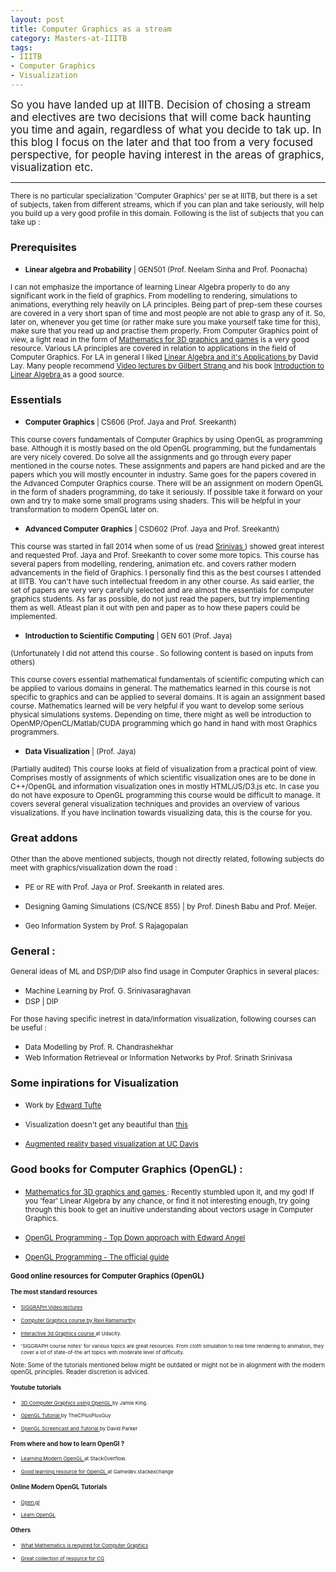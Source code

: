 ```yaml
---
layout: post
title: Computer Graphics as a stream
category: Masters-at-IIITB
tags:
- IIITB
- Computer Graphics
- Visualization
---
```


<big> So you have landed up at IIITB. Decision of chosing a stream and electives are two decisions that will come back haunting you time and again, regardless of what you decide to tak up. In this blog I focus on the later and that too from a very focused perspective, for people having interest in the areas of graphics, visualization etc. </big>

__________

<small>There is no particular specialization 'Computer Graphics' per se at IIITB, but there is a set of subjects, taken from different streams, which if you can plan and take seriously, will help you build up a very good profile in this domain. Following is the list of subjects that you can take up : </small>


### Prerequisites

*	<small>**Linear algebra and Probability** | GEN501 (Prof. Neelam Sinha and Prof. Poonacha)</small>

<small>I can not emphasize the importance of learning Linear Algebra properly to do any significant work in the field of graphics. From modelling to rendering, simulations to animations, everything rely heavily on LA principles. Being part of prep-sem these courses are covered in a very short span of time and most people are not able to grasp any of it. So, later on, whenever you get time (or rather make sure you make yourself take time for this), make sure that you read up and practise them properly. From Computer Graphics point of view, a light read in the form of <a href="http://www.amazon.com/dp/1568817231/ref=rdr_ext_tmb" target="_blank">Mathematics for 3D graphics and games</a> is a very good resource. Various LA principles are covered in relation to applications in the field of Computer Graphics. For LA in general I liked <a href="http://www.amazon.com/Linear-Algebra-Its-Applications-Edition/dp/0201709708" target="_blank"> Linear Algebra and it's Applications </a> by David Lay. Many people recommend <a href="http://ocw.mit.edu/courses/mathematics/18-06-linear-algebra-spring-2010/" target="_blank"> Video lectures by Gilbert Strang </a> and his book <a href="http://www.amazon.com/Introduction-Linear-Algebra-Fourth-Edition/dp/0980232716" target="_blank"> Introduction to Linear Algebra </a> as a good source. </small>

### Essentials

*	<small>**Computer Graphics** | CS606 (Prof. Jaya and Prof. Sreekanth)</small>

<small>This course covers fundamentals of Computer Graphics by using OpenGL as programming base. Although it is mostly based on the old OpenGL programming, but the fundamentals are very nicely covered. Do solve all the assignments and go through every paper mentioned in the course notes. These assignments and papers are hand picked and are the papers which you will mostly encounter in industry. Same goes for the papers covered in the Advanced Computer Graphics course. There will be an assignment on modern OpenGL in the form of shaders programming, do take it seriously. If possible take it forward on your own and try to make some small programs using shaders. This will be helpful in your transformation
to modern OpenGL later on.</small>

*	<small>**Advanced Computer Graphics** | CSD602 (Prof. Jaya and Prof. Sreekanth)</small>

<small>This course was started in fall 2014 when some of us (read <a href="https://in.linkedin.com/in/srinivasrvaidya" target="_blank"> Srinivas </a>) showed great interest and requested Prof. Jaya and Prof. Sreekanth to
cover some more topics. This course has several papers from modelling, rendering, animation etc. and covers rather modern advancements in the field of Graphics. I personally find this as the best courses I attended at IIITB. You can't have such intellectual freedom in any other course. As said earlier, the set of papers are very very carefuly selected and are almost the essentials for computer graphics students. As far as possible, do not just read the papers, but try implementing them as well. Atleast plan it out with pen and paper as to how these papers could be implemented.</small>

*	<small>**Introduction to Scientific Computing** | GEN 601 (Prof. Jaya)</small>

<small>(Unfortunately I did not attend this course . So following content is based on inputs from others)</small>

<small> This course covers essential mathematical fundamentals of scientific computing which can be applied to various domains in general. The mathematics learned in this course is not specific to graphics and can be applied to several domains. It is again an assignment based course. Mathematics learned will be very
helpful if you want to develop some serious physical simulations systems. Depending on time, there might as well be introduction to OpenMP/OpenCL/Matlab/CUDA
programming which go hand in hand with most Graphics programmers. </small>

*	<small>**Data Visualization** |  (Prof. Jaya)</small>

<small> (Partially audited) This course looks at field of visualization from a practical point of view. Comprises mostly of assignments of which scientific visualization ones are to be done in C++/OpenGL and information visualization ones in mostly HTML/JS/D3.js etc. In case you do not have exposure to OpenGL programming this course would be difficult to manage. It covers several general visualization techniques and provides an overview of various visualizations. If you have inclination towards visualizing data, this is the course for you.</small>

### Great addons

<small>Other than the above mentioned subjects, though not directly related, following subjects do meet with graphics/visualization down the road :</small>

*	<small> PE or RE with Prof. Jaya or Prof. Sreekanth in related ares.</small>

* <small> Designing Gaming Simulations (CS/NCE 855) | by Prof. Dinesh Babu and Prof. Meijer. </small>

* <small>Geo Information System by Prof. S Rajagopalan</small>

### General :

<small> General ideas of ML and DSP/DIP also find usage in Computer Graphics in several places: </small>

* 	<small>Machine Learning by Prof. G. Srinivasaraghavan</small>
*	<small>DSP | DIP</small>

<small> For those having specific inetrest in data/information visualization, following courses can be useful : </small>

* 	<small>Data Modelling by Prof. R. Chandrashekhar</small>
*	<small>Web Information Retrieveal or Information Networks by Prof. Srinath Srinivasa </small>


### Some inpirations for Visualization

*	<small> Work by <a href="http://www.edwardtufte.com/tufte/" title="_blank">Edward Tufte </a> </small>

* <small> Visualization doesn't get any beautiful than <a href="http://www.dear-data.com/" target="_blank"> this </a> </small>

* <small> <a href="https://www.youtube.com/watch?v=j9JXtTj0mzE" title="_blank">Augmented reality based visualization at UC Davis</a> </small>

### Good books for Computer Graphics (OpenGL) :

*	<small> <a href="http://www.amazon.com/dp/1568817231/ref=rdr_ext_tmb" target="_blank">Mathematics for 3D graphics and games </a> : Recently stumbled upon it, and my god! If you 'fear' Linear Algebra by any chance, or find it not interesting enough, try going through this book to get an inuitive understanding about vectors usage in Computer Graphics. </small>

*	<small> <a href="http://www.amazon.in/Interactive-Computer-Graphics-Top-Down-Shader-Based/dp/0132545233" target="_blank"> OpenGL Programming - Top Down approach with Edward Angel</a> </small>

*	<small> <a href="http://www.amazon.in/OpenGL-Programming-Guide-Official-Learning/dp/0321773039" target="_blank">OpenGL Programming - The official guide</a> <small>

### Good online resources for Computer Graphics (OpenGL)

#### The most standard resources

*	<small> <a href="https://www.youtube.com/playlist?list=PLUPhVMQuDB_aWSKj7L_-3Ot_nxBze_YMy" target="_blank"> SIGGRAPH Video lectures </a> </small>

*	<small> <a href="http://inst.eecs.berkeley.edu/~cs184/fa12/onlinelectures.html" target="_blank"> Computer Graphics course by Ravi Ramamurthy </a></small>

* <small> <a href="https://www.udacity.com/course/interactive-3d-graphics--cs291" target="_blank"> Interactive 3d Graphics course </a> at Udacity. </small>
	
*	<small>'SIGGRAPH course notes' for various topics are great resources. From cloth simulation to real time rendering to animation, they cover a lot of state-of-the art topics with moderate level of difficulty. </small>

Note: Some of the tutorials mentioned below might be outdated or might not be in alognment with the modern openGL principles. Reader discretion is adviced.

#### Youtube tutorials

* <small> <a href="https://www.youtube.com/playlist?list=PLRwVmtr-pp06qT6ckboaOhnm9FxmzHpbY" target="_blank"> 3D Computer Graphics using OpenGL </a> by Jamie King. </small>

* <small> <a href="https://www.youtube.com/playlist?list=PL0AB023E769342AFE" target="_blank"> OpenGL Tutorial </a> by TheCPlusPlusGuy </small>

* <small> <a href="https://www.youtube.com/playlist?list=PL2330214740B33712" target="_blank"> OpenGL Screencast and Tutorial </a> by David Parker </small>

#### From where and how to learn OpenGl ?

* <small> <a href="http://stackoverflow.com/questions/8733663/learning-modern-opengl" target="_blank">Learning Modern OpenGL </a> at StackOverflow. </small>  

* <small> <a href="http://gamedev.stackexchange.com/questions/1128/what-are-some-good-learning-resources-for-opengl" target="_blank"> Good learning resource for OpenGL </a> at Gamedev.stackexchange </small> 

#### Online Modern OpenGL Tutorials

* <small> <a href="https://open.gl/" target="_blank">Open.gl</a> </small> 

* <small> <a href="http://www.learnopengl.com" target="_blank">Learn OpenGL</a> </small> 

#### Others

* <small> <a href="http://www.cc.gatech.edu/~turk/math_gr.html" target="_blank"> What Mathematics is required for Computer Graphics </a> </small>

* <small> <a href="http://kesen.realtimerendering.com/" target="_blank">Great collection of resource for CG</a> </small>



